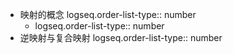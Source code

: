 - 映射的概念
  logseq.order-list-type:: number
	- logseq.order-list-type:: number
- 逆映射与复合映射
  logseq.order-list-type:: number